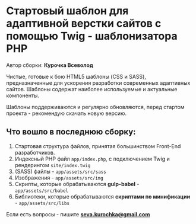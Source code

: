 # Стартовый шаблон для адаптивной верстки сайтов с помощью Twig - шаблонизатора PHP

Автор сборки: **Курочка Всеволод**

Чистые, готовые к бою HTML5 шаблоны (CSS и SASS), предназначенные для ускорения разработки современных адаптивных сайтов. Шаблоны содержат наиболее используемые и актуальные компоненты.

Шаблоны поддерживаются и регулярно обновляются, перед стартом проекта - рекомендую скачать новую версию.

## Что вошло в последнюю сборку:
1. Стартовая структура файлов, принятая большинством Front-End разработчиков.
2. Индексный PHP файл `app/index.php`, с подключением Twig и рендерингом `site/index.twig`
3. (SASS) файлы - `app/assets/src/sass`
4. Изображения - `app/assets/src/img`
5. Скрипты, которые обрабатываются <b>gulp-babel</b> - `app/assets/src/babel`
6. Библиотеки, которые обрабатываются <b>скриптами по минификации</b> - `app/assets/src/libs`

Если есть вопросы - пишите **seva.kurochka@gmail.com**